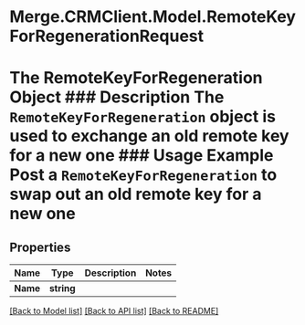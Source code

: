 # Merge.CRMClient.Model.RemoteKeyForRegenerationRequest
# The RemoteKeyForRegeneration Object ### Description The `RemoteKeyForRegeneration` object is used to exchange an old remote key for a new one  ### Usage Example Post a `RemoteKeyForRegeneration` to swap out an old remote key for a new one

## Properties

Name | Type | Description | Notes
------------ | ------------- | ------------- | -------------
**Name** | **string** |  | 

[[Back to Model list]](../README.md#documentation-for-models) [[Back to API list]](../README.md#documentation-for-api-endpoints) [[Back to README]](../README.md)

